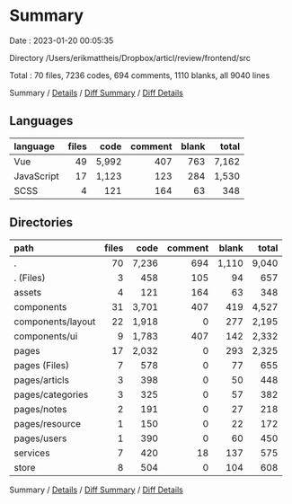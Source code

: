 # Summary

Date : 2023-01-20 00:05:35

Directory /Users/erikmattheis/Dropbox/articl/review/frontend/src

Total : 70 files,  7236 codes, 694 comments, 1110 blanks, all 9040 lines

Summary / [Details](details.md) / [Diff Summary](diff.md) / [Diff Details](diff-details.md)

## Languages
| language | files | code | comment | blank | total |
| :--- | ---: | ---: | ---: | ---: | ---: |
| Vue | 49 | 5,992 | 407 | 763 | 7,162 |
| JavaScript | 17 | 1,123 | 123 | 284 | 1,530 |
| SCSS | 4 | 121 | 164 | 63 | 348 |

## Directories
| path | files | code | comment | blank | total |
| :--- | ---: | ---: | ---: | ---: | ---: |
| . | 70 | 7,236 | 694 | 1,110 | 9,040 |
| . (Files) | 3 | 458 | 105 | 94 | 657 |
| assets | 4 | 121 | 164 | 63 | 348 |
| components | 31 | 3,701 | 407 | 419 | 4,527 |
| components/layout | 22 | 1,918 | 0 | 277 | 2,195 |
| components/ui | 9 | 1,783 | 407 | 142 | 2,332 |
| pages | 17 | 2,032 | 0 | 293 | 2,325 |
| pages (Files) | 7 | 578 | 0 | 77 | 655 |
| pages/articls | 3 | 398 | 0 | 50 | 448 |
| pages/categories | 3 | 325 | 0 | 57 | 382 |
| pages/notes | 2 | 191 | 0 | 27 | 218 |
| pages/resource | 1 | 150 | 0 | 22 | 172 |
| pages/users | 1 | 390 | 0 | 60 | 450 |
| services | 7 | 420 | 18 | 137 | 575 |
| store | 8 | 504 | 0 | 104 | 608 |

Summary / [Details](details.md) / [Diff Summary](diff.md) / [Diff Details](diff-details.md)